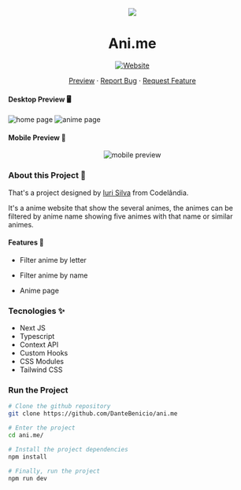 <div align="center">
  <img src="https://user-images.githubusercontent.com/72478098/191326838-7e60e207-1e3a-4158-8ac0-a66bf8f7c719.png" >
  <h1>Ani.me</h1>

  [![Website](https://img.shields.io/website?down_color=critical&down_message=down&label=vercel&logo=vercel&style=for-the-badge&up_color=blue&up_message=active&url=https://ani-me.vercel.app/)](https://ani-me.vercel.app/)

  <div>
    <a href="https://ani-me.vercel.app/">Preview</a> · 
    <a href="https://github.com/DanteBenicio/ani.me/issues">Report Bug</a> · 
    <a href="https://github.com/DanteBenicio/ani.me/pulls">Request Feature</a>
  </div>
</div>

#### Desktop Preview 🖥️
<img src="https://user-images.githubusercontent.com/72478098/191334880-1da40036-43c7-4720-8633-c17b74b7600b.png" title="home page" alt="home page">

<img src="https://user-images.githubusercontent.com/72478098/191335070-0a399ebd-2d2a-45bd-b7cd-80fa9320c3df.png" title="anime page" alt="anime page">

#### Mobile Preview 📱
<div align="center">
  <img  src="https://user-images.githubusercontent.com/72478098/191335227-84c88de2-e161-4295-947e-07e2bce9edfe.png" title="mobile preview" alt="mobile preview">
</div>

### About this Project 📝

That's a project designed by [Iuri Silva](https://github.com/iuricode) from Codelândia.

It's a anime website that show the several animes, the animes can be filtered by anime name showing five animes with that name or similar animes.

#### Features 💫

- Filter anime by letter

- Filter anime by name 

- Anime page 

### Tecnologies ✨

- Next JS
- Typescript
- Context API
- Custom Hooks
- CSS Modules
- Tailwind CSS

### Run the Project

```bash
# Clone the github repository
git clone https://github.com/DanteBenicio/ani.me

# Enter the project
cd ani.me/

# Install the project dependencies
npm install

# Finally, run the project
npm run dev
```